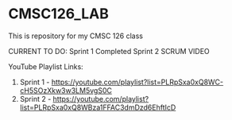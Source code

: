 # CMSC126_LAB
This is repository for my CMSC 126 class

CURRENT TO DO:
Sprint 1 Completed
Sprint 2 SCRUM VIDEO


YouTube Playlist Links:
1. Sprint 1 - https://youtube.com/playlist?list=PLRpSxa0xQ8WC-cH5SOzXkw3w3LM5vgS0C
2. Sprint 2 - https://youtube.com/playlist?list=PLRpSxa0xQ8WBza1FFAC3dmDzd6EhftIcD
